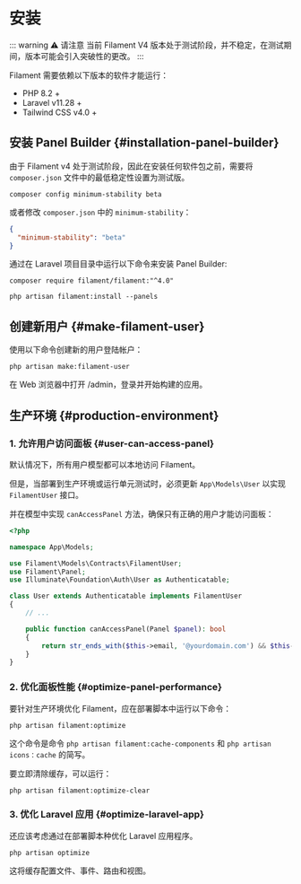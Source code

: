 # 安装

::: warning ⚠️ 请注意️
当前 Filament V4 版本处于测试阶段，并不稳定，在测试期间，版本可能会引入突破性的更改。
:::

Filament 需要依赖以下版本的软件才能运行：

- PHP 8.2 +
- Laravel v11.28 +
- Tailwind CSS v4.0 +

## 安装 Panel Builder {#installation-panel-builder}

由于 Filament v4 处于测试阶段，因此在安装任何软件包之前，需要将 `composer.json` 文件中的最低稳定性设置为测试版。

```shell
composer config minimum-stability beta
```

或者修改 `composer.json` 中的 `minimum-stability`：

```json
{
  "minimum-stability": "beta"
}
```

通过在 Laravel 项目目录中运行以下命令来安装 Panel Builder:

```shell
composer require filament/filament:"^4.0"

php artisan filament:install --panels
```

## 创建新用户 {#make-filament-user}

使用以下命令创建新的用户登陆帐户：

```shell
php artisan make:filament-user
```

在 Web 浏览器中打开 /admin，登录并开始构建的应用。

## 生产环境 {#production-environment}

### 1. 允许用户访问面板 {#user-can-access-panel}

默认情况下，所有用户模型都可以本地访问 Filament。

但是，当部署到生产环境或运行单元测试时，必须更新 `App\Models\User` 以实现 `FilamentUser` 接口。

并在模型中实现 `canAccessPanel` 方法，确保只有正确的用户才能访问面板：

```php
<?php

namespace App\Models;

use Filament\Models\Contracts\FilamentUser;
use Filament\Panel;
use Illuminate\Foundation\Auth\User as Authenticatable;

class User extends Authenticatable implements FilamentUser
{
    // ...

    public function canAccessPanel(Panel $panel): bool
    {
        return str_ends_with($this->email, '@yourdomain.com') && $this->hasVerifiedEmail();
    }
}
```

### 2. 优化面板性能 {#optimize-panel-performance}

要针对生产环境优化 Filament，应在部署脚本中运行以下命令：

```shell
php artisan filament:optimize
```

这个命令是命令 `php artisan filament:cache-components` 和 `php artisan icons：cache` 的简写。

要立即清除缓存，可以运行：

```shell
php artisan filament:optimize-clear
```

### 3. 优化 Laravel 应用 {#optimize-laravel-app}

还应该考虑通过在部署脚本种优化 Laravel 应用程序。

```shell
php artisan optimize
```

这将缓存配置文件、事件、路由和视图。

